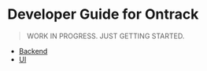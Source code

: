 # Developer Guide for Ontrack

> WORK IN PROGRESS. JUST GETTING STARTED.

* [Backend](backend/README.md)
* [UI](ui/README.md)
